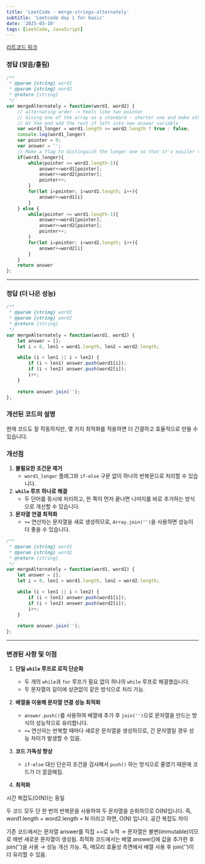 ```yaml
---
title: 'LeetCode - merge-strings-alternately'
subtitle: 'Leetcode day 1 for basic'
date: '2025-03-10'
tags: [LeetCode, JavaScript]
---
```


<span class='blogLink'>[리트코드 링크](https://leetcode.com/problems/merge-strings-alternately/?envType=study-plan-v2&envId=programming-skills)</span>


### 정답 (맞음/틀림)

```javascript
/**
 * @param {string} word1
 * @param {string} word2
 * @return {string}
 */
var mergeAlternately = function(word1, word2) {
    // alternating order -> Feels like two pointer
    // Giving one of the array as a standard - shorter one and make other increment - If same just word1
    // At the end add the rest if left into new answer variable
    var word1_longer = word1.length >= word2.length ? true : false;
    console.log(word1_longer)
    var pointer = 0;
    var answer = '';
    // Make a flag to distinguish the longer one so that it's easiler to add the rest
    if(word1_longer){
        while(pointer <= word2.length-1){
            answer+=word1[pointer];
            answer+=word2[pointer];
            pointer++;
        }
        for(let i=pointer; i<word1.length; i++){
            answer+=word1[i]
        }
    } else {
        while(pointer <= word1.length-1){
            answer+=word1[pointer];
            answer+=word2[pointer];
            pointer++;
        }
        for(let i=pointer; i<word2.length; i++){
            answer+=word2[i]
        }
    }
    return answer
};
```

---

### 정답 (더 나은 성능)

```javascript
/**
 * @param {string} word1
 * @param {string} word2
 * @return {string}
 */
var mergeAlternately = function(word1, word2) {
    let answer = [];
    let i = 0, len1 = word1.length, len2 = word2.length;

    while (i < len1 || i < len2) {
        if (i < len1) answer.push(word1[i]);
        if (i < len2) answer.push(word2[i]);
        i++;
    }
    
    return answer.join('');
};
```

### 개선된 코드의 설명

현재 코드도 잘 작동하지만, 몇 가지 최적화를 적용하면 더 간결하고 효율적으로 만들 수 있습니다.  

### **개선점**

1. **불필요한 조건문 제거**  
   - `word1_longer` 플래그와 `if-else` 구문 없이 하나의 반복문으로 처리할 수 있습니다.  
2. **`while` 루프 하나로 해결**  
   - 두 단어를 동시에 처리하고, 한 쪽이 먼저 끝나면 나머지를 바로 추가하는 방식으로 개선할 수 있습니다.  
3. **문자열 연결 최적화**  
   - `+=` 연산자는 문자열을 새로 생성하므로, `Array.join('')`을 사용하면 성능이 더 좋을 수 있습니다.  


```javascript
/**
 * @param {string} word1
 * @param {string} word2
 * @return {string}
 */
var mergeAlternately = function(word1, word2) {
    let answer = [];
    let i = 0, len1 = word1.length, len2 = word2.length;

    while (i < len1 || i < len2) {
        if (i < len1) answer.push(word1[i]);
        if (i < len2) answer.push(word2[i]);
        i++;
    }
    
    return answer.join('');
};
```

---

### **변경된 사항 및 이점**

1. **단일 `while` 루프로 로직 단순화**  
   - 두 개의 `while`과 `for` 루프가 필요 없이 하나의 `while` 루프로 해결했습니다.  
   - 두 문자열의 길이에 상관없이 같은 방식으로 처리 가능.  

2. **배열을 이용해 문자열 연결 성능 최적화**  
   - `answer.push()`를 사용하여 배열에 추가 후 `join('')`으로 문자열을 만드는 방식이 성능적으로 유리합니다.  
   - `+=` 연산자는 반복할 때마다 새로운 문자열을 생성하므로, 긴 문자열일 경우 성능 차이가 발생할 수 있음.  

3. **코드 가독성 향상**  
   - `if-else` 대신 단순히 조건을 검사해서 `push()` 하는 방식으로 줄였기 때문에 코드가 더 깔끔해짐.  
  
4. **최적화** 
   
시간 복잡도(O(N))는 동일

두 코드 모두 단 한 번의 반복문을 사용하여 두 문자열을 순회하므로 O(N)입니다.
즉, word1.length + word2.length = N 이라고 하면, O(N) 입니다.
공간 복잡도 차이

기존 코드에서는 문자열 answer를 직접 +=로 누적 → 문자열은 불변(immutable)이므로 매번 새로운 문자열이 생성됨.
최적화 코드에서는 배열 answer[]에 값을 추가한 후 join('')을 사용 → 성능 개선 가능.
즉, 메모리 효율성 측면에서 배열 사용 후 join('')이 더 유리할 수 있음.


